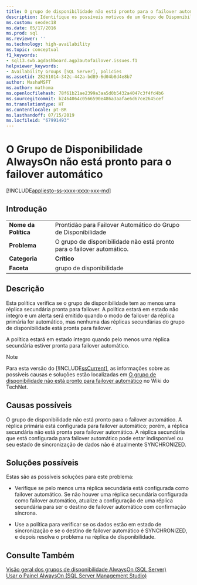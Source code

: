 ```yaml
---
title: O grupo de disponibilidade não está pronto para o failover automático
description: Identifique os possíveis motivos de um Grupo de Disponibilidade AlwaysOn não estar pronto para failover.
ms.custom: seodec18
ms.date: 05/17/2016
ms.prod: sql
ms.reviewer: ''
ms.technology: high-availability
ms.topic: conceptual
f1_keywords:
- sql13.swb.agdashboard.agp3autofailover.issues.f1
helpviewer_keywords:
- Availability Groups [SQL Server], policies
ms.assetid: 28261014-342c-442a-bd89-6d04b8d4e8b7
author: MashaMSFT
ms.author: mathoma
ms.openlocfilehash: 78f61b21ae2399a3aa5d0b5432a4047c3f4fd4b6
ms.sourcegitcommit: b2464064c0566590e486a3aafae6d67ce2645cef
ms.translationtype: HT
ms.contentlocale: pt-BR
ms.lasthandoff: 07/15/2019
ms.locfileid: "67991493"
---
```

# <a name="always-on-availability-group-is-not-ready-for-automatic-failover"></a>O Grupo de Disponibilidade AlwaysOn não está pronto para o failover automático
[!INCLUDE[appliesto-ss-xxxx-xxxx-xxx-md](../../../includes/appliesto-ss-xxxx-xxxx-xxx-md.md)]
    
## <a name="introduction"></a>Introdução  
  
|||  
|-|-|  
|**Nome da Política**|Prontidão para Failover Automático do Grupo de Disponibilidade|  
|**Problema**|O grupo de disponibilidade não está pronto para o failover automático.|  
|**Categoria**|**Crítico**|  
|**Faceta**|grupo de disponibilidade|  
  
## <a name="description"></a>Descrição  
 Esta política verifica se o grupo de disponibilidade tem ao menos uma réplica secundária pronta para failover. A política estará em estado não íntegro e um alerta será emitido quando o modo de failover da réplica primária for automático, mas nenhuma das réplicas secundárias do grupo de disponibilidade está pronta para failover.  
  
 A política estará em estado íntegro quando pelo menos uma réplica secundária estiver pronta para failover automático.  
  
> [!NOTE]  
>  Para esta versão do [!INCLUDE[ssCurrent](../../../includes/sscurrent-md.md)], as informações sobre as possíveis causas e soluções estão localizadas em [O grupo de disponibilidade não está pronto para failover automático](https://go.microsoft.com/fwlink/p/?LinkId=220851) no Wiki do TechNet.  
  
## <a name="possible-causes"></a>Causas possíveis  
 O grupo de disponibilidade não está pronto para o failover automático. A réplica primária está configurada para failover automático; porém, a réplica secundária não está pronta para failover automático. A réplica secundária que está configurada para failover automático pode estar indisponível ou seu estado de sincronização de dados não é atualmente SYNCHRONIZED.  
  
## <a name="possible-solutions"></a>Soluções possíveis  
 Estas são as possíveis soluções para este problema:  
  
-   Verifique se pelo menos uma réplica secundária está configurada como failover automático. Se não houver uma réplica secundária configurada como failover automático, atualize a configuração de uma réplica secundária para ser o destino de failover automático com confirmação síncrona.  
  
-   Use a política para verificar se os dados estão em estado de sincronização e se o destino de failover automático é SYNCHRONIZED, e depois resolva o problema na réplica de disponibilidade.  
  
## <a name="see-also"></a>Consulte Também  
 [Visão geral dos grupos de disponibilidade AlwaysOn &#40;SQL Server&#41;](../../../database-engine/availability-groups/windows/overview-of-always-on-availability-groups-sql-server.md)   
 [Usar o Painel AlwaysOn &#40;SQL Server Management Studio&#41;](../../../database-engine/availability-groups/windows/use-the-always-on-dashboard-sql-server-management-studio.md)  
  
  
